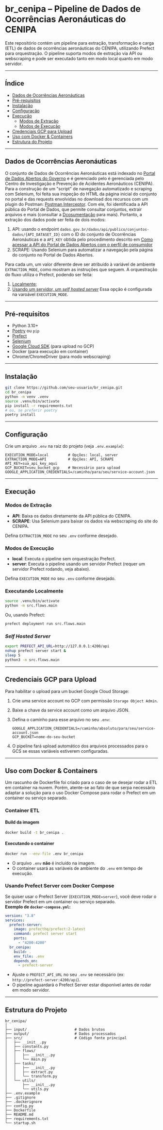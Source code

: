 # br_cenipa – Pipeline de Dados de Ocorrências Aeronáuticas do CENIPA

Este repositório contém um pipeline para extração, transformação e carga (ETL) de dados de ocorrências aeronáuticas do CENIPA, utilizando Prefect para orquestração. O pipeline suporta modos de extração via API ou webscraping e pode ser executado tanto em modo local quanto em modo servidor.

---

## Índice

- [Dados de Ocorrências Aeronáuticas](#dados-de-ocorrências-aeronáuticas)
- [Pré-requisitos](#pré-requisitos)
- [Instalação](#instalação)
- [Configuração](#configuração)
- [Execução](#execução)
  - [Modos de Extração](#modos-de-extração)
  - [Modos de Execução](#modos-de-execução)
- [Credenciais GCP para Upload](#credenciais-gcp-para-upload)
- [Uso com Docker & Containers](#uso-com-docker--containers)
- [Estrutura do Projeto](#estrutura-do-projeto)

---
## Dados de Ocorrências Aeronáuticas

O conjunto de Dados de Ocorrências Aeronáuticas está indexado no [Portal de Dados Abertos do Governo](https://dados.gov.br/dados/conjuntos-dados/ocorrencias-aeronauticas-da-aviacao-civil-brasileira) e é gerenciado pelo  é gerenciada pelo Centro de Investigação e Prevenção de Acidentes Aeronáuticos (CENIPA). 
Para a construção de um "script" de navegação automatizado e scraping com Selenium, foi feita sua inspeção do HTML da página inicial do conjunto no portal e das requests envolvidas no download dos recursos com um plugin do Postman: [Postman Interceptor](https://learning.postman.com/docs/sending-requests/capturing-request-data/interceptor/). Com ele, foi identificada a API pública do Portal de Dados, que permite consultar conjuntos, extrair arquivos e mais (consultar a [Dcosumentação](https://dados.gov.br/swagger-ui/index.html) para mais). 
Portanto, a extração dos dados pode ser feita de dois modos:
1. API: usando o endpoint `dados.gov.br/dados/api/publico/conjuntos-dados/{API_DATASET_ID}` com o ID do conjunto de Ocorrências Aeronáuticas e a `API_KEY` obtida pelo procedimento descrito em [Como acessar a API do Portal de Dados Abertos com o perfil de consumidor](https://dados.gov.br/dados/conteudo/como-acessar-a-api-do-portal-de-dados-abertos-com-o-perfil-de-consumidor)
2. SCRAPE: Usando Selenium para automatizar a navegação pela página do conjunto no Portal de Dados Abertos.

Para cada um, um valor diferente deve ser atribuído à variável de ambiente `EXTRACTION_MODE`, como mostram as instruções que seguem.
A orquestração do fluxo utiliza o Prefect, podendo ser feita:
1. [Localmente](https://docs.prefect.io/v3/get-started/quickstart#open-source);
2. [Usando um servidor, um _self hosted server_](https://docs.prefect.io/v3/how-to-guides/self-hosted/server-cli)
Essa opção é configurada na varoável `EXECUTION_MODE`.
---

## Pré-requisitos

- Python 3.10+
- [Poetry](https://python-poetry.org/) ou `pip`
- [Prefect](https://docs.prefect.io/)
- [Selenium](https://selenium-python.readthedocs.io/)
- [Google Cloud SDK](https://cloud.google.com/sdk) (para upload no GCP)
- Docker (para execução em container)
- Chrome/ChromeDriver (para modo webscraping)

---

## Instalação

```bash
git clone https://github.com/seu-usuario/br_cenipa.git
cd br_cenipa
python -m venv .venv
source .venv/bin/activate
pip install -r requirements.txt
# ou, se preferir poetry
poetry install
```

---

## Configuração

Crie um arquivo `.env` na raiz do projeto (veja `.env.example`):

```env
EXECUTION_MODE=local         # Opções: local, server
EXTRACTION_MODE=API          # Opções: API, SCRAPE
API_KEY=sua_api_key_aqui
GCP_BUCKET=seu_bucket_gcp    # Necessário para upload
GOOGLE_APPLICATION_CREDENTIALS=/caminho/para/seu/service-account.json
```
---

## Execução

### Modos de Extração

- **API**: Baixa os dados diretamente da API pública do CENIPA.
- **SCRAPE**: Usa Selenium para baixar os dados via webscraping do site do CENIPA.

Defina `EXTRACTION_MODE` no seu `.env` conforme desejado.

### Modos de Execução

- **local**: Executa o pipeline sem orquestração Prefect.
- **server**: Executa o pipeline usando um servidor Prefect (requer um servidor Prefect rodando, veja abaixo).

Defina `EXECUTION_MODE` no seu `.env` conforme desejado.

### Executando Localmente

```bash
source .venv/bin/activate
python -m src.flows.main
```

Ou, usando Prefect:

```bash
prefect deployment run src.flows.main
```

### _Self Hosted Server_

```bash
export PREFECT_API_URL=http://127.0.0.1:4200/api
nohup prefect server start &
sleep 5
python3 -m src.flows.main
```
---

## Credenciais GCP para Upload

Para habilitar o upload para um bucket Google Cloud Storage:

1. Crie uma service account no GCP com permissão `Storage Object Admin`.
2. Baixe a chave da service account como um arquivo JSON.
3. Defina o caminho para esse arquivo no seu `.env`:

   ```env
   GOOGLE_APPLICATION_CREDENTIALS=/caminho/absoluto/para/seu/service-account.json
   GCP_BUCKET=nome-do-seu-bucket
   ```

4. O pipeline fará upload automático dos arquivos processados para o GCS se essas variáveis estiverem configuradas.

---

## Uso com Docker & Containers
Um rascunho de Dockerfile foi criado para o caso de se desejar rodar a ETL em container na nuvem. Porém, atente-se ao fato de que serpa necessário adaptar a solução para o uso Docker Compose para rodar o Prefect em um container ou serviço separado.

### Container ETL

#### Build da imagem 

```bash
docker build -t br_cenipa .
```

#### Executando o container

```bash
docker run --env-file .env br_cenipa
```

- O arquivo `.env` **não** é incluído na imagem.
- O container usará as variáveis de ambiente do `.env` em tempo de execução.

### Usando Prefect Server com Docker Compose

Se quiser usar o Prefect Server (`EXECUTION_MODE=server`), você deve rodar o servidor Prefect em um container ou serviço separado.  
**Exemplo de `docker-compose.yml`:**

```yaml
version: "3.8"
services:
  prefect-server:
    image: prefecthq/prefect:2-latest
    command: prefect server start
    ports:
      - "4200:4200"
  br_cenipa:
    build: .
    env_file: .env
    depends_on:
      - prefect-server
```

- Ajuste o `PREFECT_API_URL` no seu `.env` se necessário (ex: `http://prefect-server:4200/api`).
- O pipeline aguardará o Prefect Server estar disponível antes de rodar em modo servidor.

---

## Estrutura do Projeto

```
br_cenipa/
│
├── input/                      # Dados brutos
├── output/                     # Dados processados
├── src/                        # Código fonte principal
│   ├── __init__.py
│   ├── constants.py
│   ├── flows/
│   │   ├── __init__.py
│   │   └── main.py
│   ├── tasks/
│   │   ├── __init__.py
│   │   ├── extract.py
│   │   └── transform.py
│   └── utils/
│       ├── __init__.py
│       └── utils.py
├── .env.example
├── .gitignore
├── .dockerignore
├── config.py
├── Dockerfile
├── README.md
├── requirements.txt
└── startup.sh
```
